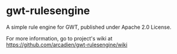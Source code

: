 gwt-rulesengine
===============

A simple rule engine for GWT, published under Apache 2.0 License.

For more information, go to project's wiki at https://github.com/arcadien/gwt-rulesengine/wiki 
